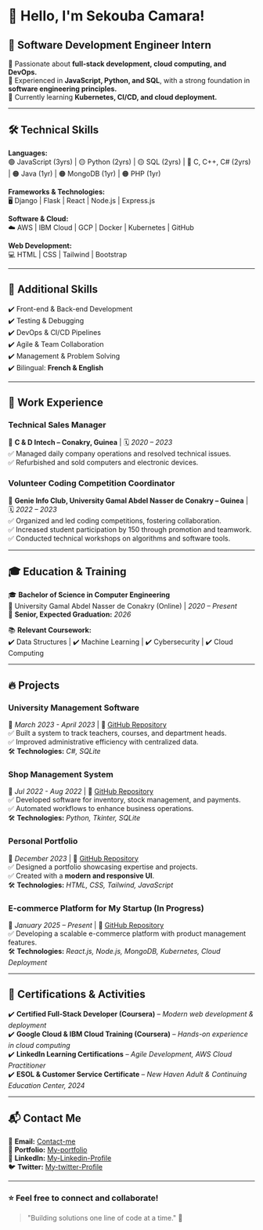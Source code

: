 # 👋 Hello, I'm Sekouba Camara!       

## 🚀 **Software Development Engineer Intern**  

🎯 Passionate about **full-stack development, cloud computing, and DevOps.**  
📍 Experienced in **JavaScript, Python, and SQL**, with a strong foundation in **software engineering principles.**  
🌱 Currently learning **Kubernetes, CI/CD, and cloud deployment.**  

---

## 🛠 **Technical Skills**  

**Languages:**  
🟢 JavaScript (3yrs) | 🟡 Python (2yrs) | 🟡 SQL (2yrs) | 🔵 C, C++, C# (2yrs) | 🟠 Java (1yr) | 🟠 MongoDB (1yr) | 🟠 PHP (1yr)  

**Frameworks & Technologies:**  
🖥 Django | Flask | React | Node.js | Express.js  

**Software & Cloud:**  
☁️ AWS | IBM Cloud | GCP | Docker | Kubernetes | GitHub  

**Web Development:**  
💻 HTML | CSS | Tailwind | Bootstrap  

---

## 🎯 **Additional Skills**  

✔️ Front-end & Back-end Development  
✔️ Testing & Debugging  
✔️ DevOps & CI/CD Pipelines  
✔️ Agile & Team Collaboration  
✔️ Management & Problem Solving  
✔️ Bilingual: **French & English**  

---

## 💼 **Work Experience**  

### **Technical Sales Manager**  
📍 **C & D Intech – Conakry, Guinea** | 🗓️ *2020 – 2023*  
✅ Managed daily company operations and resolved technical issues.  
✅ Refurbished and sold computers and electronic devices.  

### **Volunteer Coding Competition Coordinator**  
📍 **Genie Info Club, University Gamal Abdel Nasser de Conakry – Guinea** | 🗓️ *2022 – 2023*  
✅ Organized and led coding competitions, fostering collaboration.  
✅ Increased student participation by 150 through promotion and teamwork.  
✅ Conducted technical workshops on algorithms and software tools.  

---

## 🎓 **Education & Training**  

🎓 **Bachelor of Science in Computer Engineering**  
📍 University Gamal Abdel Nasser de Conakry (Online) | *2020 – Present*  
📆 **Senior, Expected Graduation:** *2026*  

📚 **Relevant Coursework:**  
✔️ Data Structures | ✔️ Machine Learning | ✔️ Cybersecurity | ✔️ Cloud Computing  

---

## 🔥 **Projects**  

### **University Management Software**  
📅 *March 2023 - April 2023* | 🔗 [GitHub Repository](#)  
✅ Built a system to track teachers, courses, and department heads.  
✅ Improved administrative efficiency with centralized data.  
🛠 **Technologies:** *C#, SQLite*  

### **Shop Management System**  
📅 *Jul 2022 - Aug 2022* | 🔗 [GitHub Repository](#)  
✅ Developed software for inventory, stock management, and payments.  
✅ Automated workflows to enhance business operations.  
🛠 **Technologies:** *Python, Tkinter, SQLite*  

### **Personal Portfolio**  
📅 *December 2023* | 🔗 [GitHub Repository](#)  
✅ Designed a portfolio showcasing expertise and projects.  
✅ Created with a **modern and responsive UI**.  
🛠 **Technologies:** *HTML, CSS, Tailwind, JavaScript*  

### **E-commerce Platform for My Startup (In Progress)**  
📅 *January 2025 – Present* | 🔗 [GitHub Repository](#)  
✅ Developing a scalable e-commerce platform with product management features.  
🛠 **Technologies:** *React.js, Node.js, MongoDB, Kubernetes, Cloud Deployment*  

---

## 📜 **Certifications & Activities**  

✔️ **Certified Full-Stack Developer (Coursera)** – *Modern web development & deployment*  
✔️ **Google Cloud & IBM Cloud Training (Coursera)** – *Hands-on experience in cloud computing*  
✔️ **LinkedIn Learning Certifications** – *Agile Development, AWS Cloud Practitioner*  
✔️ **ESOL & Customer Service Certificate** – *New Haven Adult & Continuing Education Center, 2024*  

---

## 📬 **Contact Me**  

📩 **Email:** [Contact-me](mailto:s.camara2277@gmail.com)  
🔗 **Portfolio:** [My-portfolio](https://your-portfolio.com)  
💼 **LinkedIn:** [My-Linkedin-Profile](https://linkedin.com/in/scamara100)  
🐦 **Twitter:** [My-twitter-Profile](https://twitter.com/scamara100)  

---

### ⭐ **Feel free to connect and collaborate!**  
> "Building solutions one line of code at a time." 🚀  
